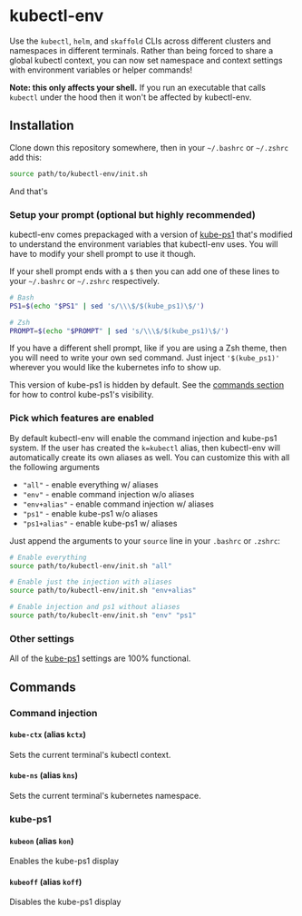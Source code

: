 # kubectl-env
Use the `kubectl`, `helm`, and `skaffold` CLIs across different clusters and
namespaces in different terminals. Rather than being forced to share a global
kubectl context, you can now set namespace and context settings with environment
variables or helper commands!

**Note: this only affects your shell.** If you run an executable that calls
`kubectl` under the hood then it won't be affected by kubectl-env.

## Installation
Clone down this repository somewhere, then in your `~/.bashrc` or `~/.zshrc` add
this:

```bash
source path/to/kubectl-env/init.sh
```

And that's

### Setup your prompt (optional but highly recommended)
kubectl-env comes prepackaged with a version of [kube-ps1] that's modified to
understand the environment variables that kubectl-env uses. You will have to
modify your shell prompt to use it though.

If your shell prompt ends with a `$` then you can add one of these lines to your
`~/.bashrc` or `~/.zshrc` respectively.

```bash
# Bash
PS1=$(echo "$PS1" | sed 's/\\\$/$(kube_ps1)\$/')

# Zsh
PROMPT=$(echo "$PROMPT" | sed 's/\\\$/$(kube_ps1)\$/')
```

If you have a different shell prompt, like if you are using a Zsh theme, then
you will need to write your own sed command. Just inject `'$(kube_ps1)'`
wherever you would like the kubernetes info to show up.

This version of kube-ps1 is hidden by default. See the
[commands section](#commands) for how to control kube-ps1's visibility.

### Pick which features are enabled
By default kubectl-env will enable the command injection and kube-ps1 system. If
the user has created the `k=kubectl` alias, then kubectl-env will automatically create
its own aliases as well. You can customize this with all the following arguments

* `"all"` - enable everything w/ aliases
* `"env"` - enable command injection w/o aliases
* `"env+alias"` - enable command injection w/ aliases
* `"ps1"` - enable kube-ps1 w/o aliases
* `"ps1+alias"` - enable kube-ps1 w/ aliases

Just append the arguments to your `source` line in your `.bashrc` or `.zshrc`:
```bash
# Enable everything
source path/to/kubectl-env/init.sh "all"

# Enable just the injection with aliases
source path/to/kubectl-env/init.sh "env+alias"

# Enable injection and ps1 without aliases
source path/to/kubeclt-env/init.sh "env" "ps1"
```

### Other settings
All of the [kube-ps1] settings are 100% functional.

## Commands
### Command injection
#### `kube-ctx` (alias `kctx`)
Sets the current terminal's kubectl context.

#### `kube-ns` (alias `kns`)
Sets the current terminal's kubernetes namespace.

### kube-ps1
#### `kubeon` (alias `kon`)
Enables the kube-ps1 display

#### `kubeoff` (alias `koff`)
Disables the kube-ps1 display

[kube-ps1]: https://github.com/jonmosco/kube-ps1
